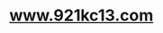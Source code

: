 # <a title="https://www.921kc13.com" role="link" target="_blank" class="text-bold" rel="noopener noreferrer" href="https://www.921kc13.com">www.921kc13.com</a>
